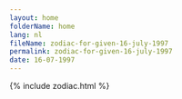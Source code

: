 ```yaml
---
layout: home
folderName: home
lang: nl
fileName: zodiac-for-given-16-july-1997
permalink: zodiac-for-given-16-july-1997
date: 16-07-1997
---
```

{% include zodiac.html %}
